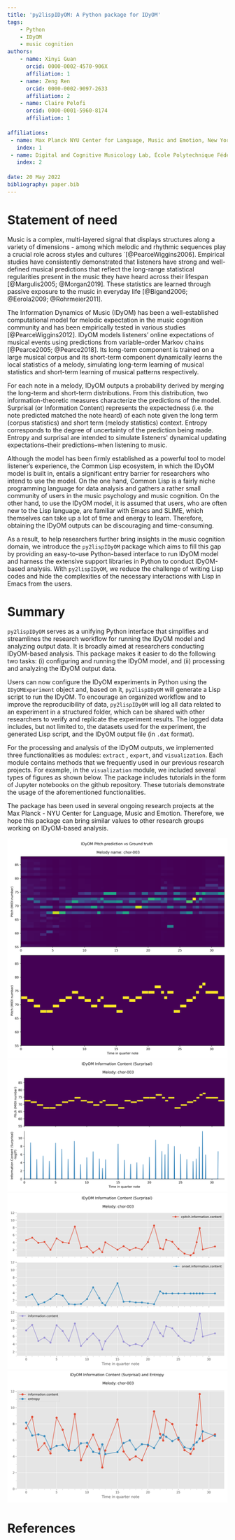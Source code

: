 ```yaml
---
title: 'py2lispIDyOM: A Python package for IDyOM'
tags:
    - Python
    - IDyOM
    - music cognition
authors:
    - name: Xinyi Guan
      orcid: 0000-0002-4570-906X
      affiliation: 1
    - name: Zeng Ren
      orcid: 0000-0002-9097-2633
      affiliation: 2
    - name: Claire Pelofi
      orcid: 0000-0001-5960-8174
      affiliation: 1
    
affiliations:
 - name: Max Planck NYU Center for Language, Music and Emotion, New York, NY 10003 USA
   index: 1
 - name: Digital and Cognitive Musicology Lab, École Polytechnique Fédérale de Lausanne, Lausanne, VD 1015 Switzerland
   index: 2
   
date: 20 May 2022
bibliography: paper.bib
---
```


# Statement of need

Music is a complex, multi-layered signal that displays structures along a variety of dimensions - among which melodic
and rhythmic sequences play a crucial role across styles and cultures `[@PearceWiggins2006]. Empirical studies have
consistently demonstrated that listeners have strong and well-defined musical predictions that reflect the long-range
statistical regularities present in the music they have heard across their lifespan [@Margulis2005; @Morgan2019]. These
statistics are learned through passive exposure to the music in everyday life [@Bigand2006; @Eerola2009; @Rohrmeier2011].

The Information Dynamics of Music (IDyOM) has been a well-established computational model for melodic expectation in the
music cognition community and has been empirically tested in various studies [@PearceWiggins2012]. IDyOM models
listeners’ online expectations of musical events using predictions from variable-order Markov chains [@Pearce2005; @Pearce2018]. Its long-term component is trained on a large musical corpus and its short-term
component dynamically learns the local statistics of a melody, simulating long-term learning of musical statistics and
short-term learning of musical patterns respectively.

For each note in a melody, IDyOM outputs a probability derived by merging the long-term and short-term distributions.
From this distribution, two information-theoretic measures characterize the predictions of the model. Surprisal (or
Information Content) represents the expectedness (i.e. the note predicted matched the note heard) of each note given the
long term (corpus statistics) and short term (melody statistics) context. Entropy corresponds to the degree of
uncertainty of the prediction being made. Entropy and surprisal are intended to simulate listeners' dynamical updating
expectations–their predictions–when listening to music.

Although the model has been firmly established as a powerful tool to model listener’s experience, the Common Lisp
ecosystem, in which the IDyOM model is built in, entails a significant entry barrier for researchers who intend to use
the model. On the one hand, Common Lisp is a fairly niche programming language for data analysis and gathers a rather
small community of users in the music psychology and music cognition. On the other hand, to use the IDyOM model, it is
assumed that users, who are often new to the Lisp language, are familiar with Emacs and SLIME, which themselves can take
up a lot of time and energy to learn. Therefore, obtaining the IDyOM outputs can be discouraging and time-consuming.

As a result, to help researchers further bring insights in the music cognition domain, we introduce the `py2lispIDyOM`
package which aims to fill this gap by providing an easy-to-use Python-based interface to run IDyOM model and harness
the extensive support libraries in Python to conduct IDyOM-based analysis. With `py2lispIDyOM`, we reduce the challenge
of writing Lisp codes and hide the complexities of the necessary interactions with Lisp in Emacs from the users.

# Summary

`py2lispIDyOM` serves as a unifying Python interface that simplifies and streamlines the research workflow for running
the IDyOM model and analyzing output data. It is broadly aimed at researchers conducting IDyOM-based analysis. This
package makes it easier to do the following two tasks: (i) configuring and running the IDyOM model, and (ii)
processing and analyzing the IDyOM output data.

Users can now configure the IDyOM experiments in Python using the `IDyOMExperiment` object and, based on
it, `py2lispIDyOM` will generate a Lisp script to run the IDyOM. To encourage an organized workflow and to improve the
reproducibility of data, `py2lispIDyOM` will log all data related to an experiment in a structured folder, which can be
shared with other researchers to verify and replicate the experiment results. The logged data includes, but not limited
to, the datasets used for the experiment, the generated Lisp script, and the IDyOM output file (in `.dat` format).

For the processing and analysis of the IDyOM outputs, we implemented three functionalities as modules: `extract`
, `export`, and `visualization`. Each module contains methods that we frequently used in our previous research projects.
For example, in the `visualization` module, we included several types of figures as shown below. The package includes
tutorials in the form of Jupyter notebooks on the github repository. These tutorials demonstrate the usage of the
aforementioned functionalities.

The package has been used in several ongoing research projects at the Max Planck - NYU Center for Language, Music and
Emotion. Therefore, we hope this package can bring similar values to other research groups working on IDyOM-based
analysis.

![Pitch prediction distribution compared with the ground truth piano roll plots for melody "chor-003"](pitch-pred-chor-003.png)
![Ground truth piano roll plot aligned with IDyOM surprisal output plot for melody "chor-003"](groundtruth-surprisal-chor-003.png)
![IDyOM surprisal outputs of each target viewpoints and overall surprisal outputs for melody "chor-003"](all-surprisals-chor-003.png)
![IDyOM surprisal and entropy outputs for melody "chor-003"](surprisal-entropy-chor-003.png)

# References
